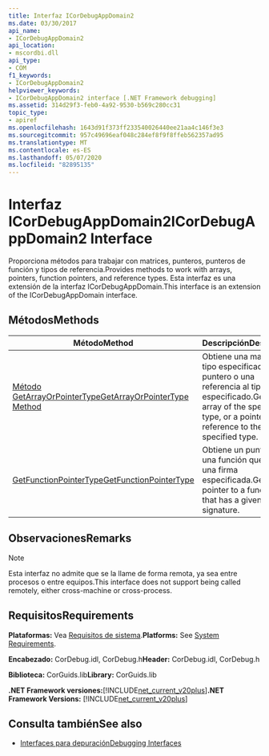 ```yaml
---
title: Interfaz ICorDebugAppDomain2
ms.date: 03/30/2017
api_name:
- ICorDebugAppDomain2
api_location:
- mscordbi.dll
api_type:
- COM
f1_keywords:
- ICorDebugAppDomain2
helpviewer_keywords:
- ICorDebugAppDomain2 interface [.NET Framework debugging]
ms.assetid: 314d29f3-feb0-4a92-9530-b569c280cc31
topic_type:
- apiref
ms.openlocfilehash: 1643d91f373ff233540026440ee21aa4c146f3e3
ms.sourcegitcommit: 957c49696eaf048c284ef8f9f8ffeb562357ad95
ms.translationtype: MT
ms.contentlocale: es-ES
ms.lasthandoff: 05/07/2020
ms.locfileid: "82895135"
---
```

# <a name="icordebugappdomain2-interface"></a><span data-ttu-id="ad131-102">Interfaz ICorDebugAppDomain2</span><span class="sxs-lookup"><span data-stu-id="ad131-102">ICorDebugAppDomain2 Interface</span></span>

<span data-ttu-id="ad131-103">Proporciona métodos para trabajar con matrices, punteros, punteros de función y tipos de referencia.</span><span class="sxs-lookup"><span data-stu-id="ad131-103">Provides methods to work with arrays, pointers, function pointers, and reference types.</span></span> <span data-ttu-id="ad131-104">Esta interfaz es una extensión de la interfaz ICorDebugAppDomain.</span><span class="sxs-lookup"><span data-stu-id="ad131-104">This interface is an extension of the ICorDebugAppDomain interface.</span></span>  
  
## <a name="methods"></a><span data-ttu-id="ad131-105">Métodos</span><span class="sxs-lookup"><span data-stu-id="ad131-105">Methods</span></span>  
  
|<span data-ttu-id="ad131-106">Método</span><span class="sxs-lookup"><span data-stu-id="ad131-106">Method</span></span>|<span data-ttu-id="ad131-107">Descripción</span><span class="sxs-lookup"><span data-stu-id="ad131-107">Description</span></span>|  
|------------|-----------------|  
|[<span data-ttu-id="ad131-108">Método GetArrayOrPointerType</span><span class="sxs-lookup"><span data-stu-id="ad131-108">GetArrayOrPointerType Method</span></span>](icordebugappdomain2-getarrayorpointertype-method.md)|<span data-ttu-id="ad131-109">Obtiene una matriz del tipo especificado, o un puntero o una referencia al tipo especificado.</span><span class="sxs-lookup"><span data-stu-id="ad131-109">Gets an array of the specified type, or a pointer or reference to the specified type.</span></span>|  
|[<span data-ttu-id="ad131-110">GetFunctionPointerType</span><span class="sxs-lookup"><span data-stu-id="ad131-110">GetFunctionPointerType</span></span>](icordebugappdomain2-getfunctionpointertype-method.md)|<span data-ttu-id="ad131-111">Obtiene un puntero a una función que tiene una firma especificada.</span><span class="sxs-lookup"><span data-stu-id="ad131-111">Gets a pointer to a function that has a given signature.</span></span>|  
  
## <a name="remarks"></a><span data-ttu-id="ad131-112">Observaciones</span><span class="sxs-lookup"><span data-stu-id="ad131-112">Remarks</span></span>  
  
> [!NOTE]
> <span data-ttu-id="ad131-113">Esta interfaz no admite que se la llame de forma remota, ya sea entre procesos o entre equipos.</span><span class="sxs-lookup"><span data-stu-id="ad131-113">This interface does not support being called remotely, either cross-machine or cross-process.</span></span>  
  
## <a name="requirements"></a><span data-ttu-id="ad131-114">Requisitos</span><span class="sxs-lookup"><span data-stu-id="ad131-114">Requirements</span></span>  
 <span data-ttu-id="ad131-115">**Plataformas:** Vea [Requisitos de sistema](../../get-started/system-requirements.md).</span><span class="sxs-lookup"><span data-stu-id="ad131-115">**Platforms:** See [System Requirements](../../get-started/system-requirements.md).</span></span>  
  
 <span data-ttu-id="ad131-116">**Encabezado:** CorDebug.idl, CorDebug.h</span><span class="sxs-lookup"><span data-stu-id="ad131-116">**Header:** CorDebug.idl, CorDebug.h</span></span>  
  
 <span data-ttu-id="ad131-117">**Biblioteca:** CorGuids.lib</span><span class="sxs-lookup"><span data-stu-id="ad131-117">**Library:** CorGuids.lib</span></span>  
  
 <span data-ttu-id="ad131-118">**.NET Framework versiones:**[!INCLUDE[net_current_v20plus](../../../../includes/net-current-v20plus-md.md)]</span><span class="sxs-lookup"><span data-stu-id="ad131-118">**.NET Framework Versions:** [!INCLUDE[net_current_v20plus](../../../../includes/net-current-v20plus-md.md)]</span></span>  
  
## <a name="see-also"></a><span data-ttu-id="ad131-119">Consulta también</span><span class="sxs-lookup"><span data-stu-id="ad131-119">See also</span></span>

- [<span data-ttu-id="ad131-120">Interfaces para depuración</span><span class="sxs-lookup"><span data-stu-id="ad131-120">Debugging Interfaces</span></span>](debugging-interfaces.md)
